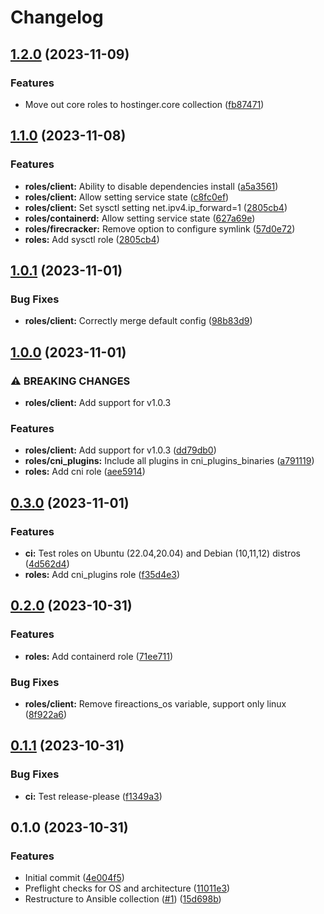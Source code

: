 # Changelog

## [1.2.0](https://github.com/hostinger/ansible-collection-fireactions/compare/v1.1.0...v1.2.0) (2023-11-09)


### Features

* Move out core roles to hostinger.core collection ([fb87471](https://github.com/hostinger/ansible-collection-fireactions/commit/fb874715241af6beb912431cba6e0930fbfd5ee3))

## [1.1.0](https://github.com/hostinger/ansible-collection-fireactions/compare/v1.0.1...v1.1.0) (2023-11-08)


### Features

* **roles/client:** Ability to disable dependencies install ([a5a3561](https://github.com/hostinger/ansible-collection-fireactions/commit/a5a3561a1242c1e5142ceb4007f45e37a45cce61))
* **roles/client:** Allow setting service state ([c8fc0ef](https://github.com/hostinger/ansible-collection-fireactions/commit/c8fc0ef5041fb41d7dbe04dca49c9799b6a39e3d))
* **roles/client:** Set sysctl setting net.ipv4.ip_forward=1 ([2805cb4](https://github.com/hostinger/ansible-collection-fireactions/commit/2805cb46726e999f9c919618a355f999cd8a3e20))
* **roles/containerd:** Allow setting service state ([627a69e](https://github.com/hostinger/ansible-collection-fireactions/commit/627a69e24caa119c12eaf6b666cd64145b2c173f))
* **roles/firecracker:** Remove option to configure symlink ([57d0e72](https://github.com/hostinger/ansible-collection-fireactions/commit/57d0e7258d0ab39490ebb9de5f24753ca9fcb7dd))
* **roles:** Add sysctl role ([2805cb4](https://github.com/hostinger/ansible-collection-fireactions/commit/2805cb46726e999f9c919618a355f999cd8a3e20))

## [1.0.1](https://github.com/hostinger/ansible-collection-fireactions/compare/v1.0.0...v1.0.1) (2023-11-01)


### Bug Fixes

* **roles/client:** Correctly merge default config ([98b83d9](https://github.com/hostinger/ansible-collection-fireactions/commit/98b83d9a56983c6e291d3520d3b1c435d8d6ca6f))

## [1.0.0](https://github.com/hostinger/ansible-collection-fireactions/compare/v0.3.0...v1.0.0) (2023-11-01)


### ⚠ BREAKING CHANGES

* **roles/client:** Add support for v1.0.3

### Features

* **roles/client:** Add support for v1.0.3 ([dd79db0](https://github.com/hostinger/ansible-collection-fireactions/commit/dd79db0b87314de36a4d77a41ea822d6f54b0e7b))
* **roles/cni_plugins:** Include all plugins in cni_plugins_binaries ([a791119](https://github.com/hostinger/ansible-collection-fireactions/commit/a7911194b4eb7ebb231f69bbdb8576a11594f5a9))
* **roles:** Add cni role ([aee5914](https://github.com/hostinger/ansible-collection-fireactions/commit/aee591405edf2d3e8a7cc07375642fa1627914b8))

## [0.3.0](https://github.com/hostinger/ansible-collection-fireactions/compare/v0.2.0...v0.3.0) (2023-11-01)


### Features

* **ci:** Test roles on Ubuntu (22.04,20.04) and Debian (10,11,12) distros ([4d562d4](https://github.com/hostinger/ansible-collection-fireactions/commit/4d562d4bbd5ea66e5151caa097e6af590661a5d6))
* **roles:** Add cni_plugins role ([f35d4e3](https://github.com/hostinger/ansible-collection-fireactions/commit/f35d4e3a53cac1e7e292b6ff943d53bc84da8c31))

## [0.2.0](https://github.com/hostinger/ansible-collection-fireactions/compare/v0.1.1...v0.2.0) (2023-10-31)


### Features

* **roles:** Add containerd role ([71ee711](https://github.com/hostinger/ansible-collection-fireactions/commit/71ee7118f51875074ff790a99c460d3d16ce7ee4))


### Bug Fixes

* **roles/client:** Remove fireactions_os variable, support only linux ([8f922a6](https://github.com/hostinger/ansible-collection-fireactions/commit/8f922a60b5496697f603ab939563d2bb67f303dd))

## [0.1.1](https://github.com/hostinger/ansible-collection-fireactions/compare/v0.1.0...v0.1.1) (2023-10-31)


### Bug Fixes

* **ci:** Test release-please ([f1349a3](https://github.com/hostinger/ansible-collection-fireactions/commit/f1349a32923454ed371ea7087ce146ca58f21fe4))

## 0.1.0 (2023-10-31)


### Features

* Initial commit ([4e004f5](https://github.com/hostinger/ansible-collection-fireactions/commit/4e004f53420ca16be74b3f707610721467f97ef1))
* Preflight checks for OS and architecture ([11011e3](https://github.com/hostinger/ansible-collection-fireactions/commit/11011e3fa23f2e71ff79ae41fe89d61891e64a52))
* Restructure to Ansible collection ([#1](https://github.com/hostinger/ansible-collection-fireactions/issues/1)) ([15d698b](https://github.com/hostinger/ansible-collection-fireactions/commit/15d698b1ec3c74bc40375ee1ecc6847e29cf4c12))

